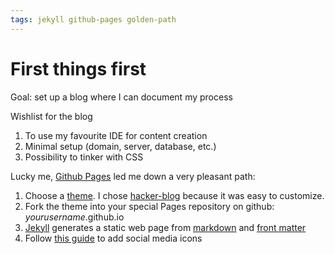 ```yaml
---
tags: jekyll github-pages golden-path
---
```


# First things first

Goal: set up a blog where I can document my process

Wishlist for the blog

1. To use my favourite IDE for content creation
2. Minimal setup (domain, server, database, etc.)
3. Possibility to tinker with CSS

Lucky me, [Github Pages](https://pages.github.com/) led me down a very pleasant path:

1. Choose a [theme](https://jekyllrb.com/docs/themes/#pick-up-a-theme). I chose [hacker-blog](https://github.com/tocttou/hacker-blog) because it was easy to customize.
2. Fork the theme into your special Pages repository on github: _yourusername_.github.io
3. [Jekyll](https://jekyllrb.com/) generates a static web page from [markdown](https://guides.github.com/features/mastering-markdown/) and [front matter](https://jekyllrb.com/docs/step-by-step/03-front-matter/)
4. Follow [this guide](https://jreel.github.io/social-media-icons-on-jekyll/) to add social media icons
